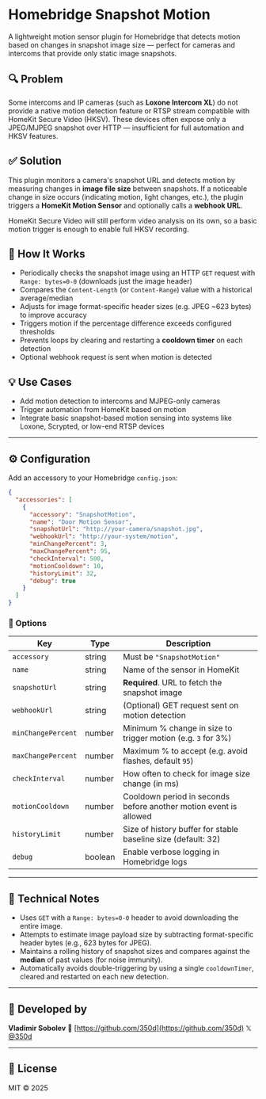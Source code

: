 # Homebridge Snapshot Motion

A lightweight motion sensor plugin for Homebridge that detects motion based on changes in snapshot image size — perfect for cameras and intercoms that provide only static image snapshots.

## 🔍 Problem

Some intercoms and IP cameras (such as **Loxone Intercom XL**) do not provide a native motion detection feature or RTSP stream compatible with HomeKit Secure Video (HKSV). These devices often expose only a JPEG/MJPEG snapshot over HTTP — insufficient for full automation and HKSV features.

## ✅ Solution

This plugin monitors a camera's snapshot URL and detects motion by measuring changes in **image file size** between snapshots. If a noticeable change in size occurs (indicating motion, light changes, etc.), the plugin triggers a **HomeKit Motion Sensor** and optionally calls a **webhook URL**.

HomeKit Secure Video will still perform video analysis on its own, so a basic motion trigger is enough to enable full HKSV recording.

## 📸 How It Works

* Periodically checks the snapshot image using an HTTP `GET` request with `Range: bytes=0-0` (downloads just the image header)
* Compares the `Content-Length` (or `Content-Range`) value with a historical average/median
* Adjusts for image format-specific header sizes (e.g. JPEG \~623 bytes) to improve accuracy
* Triggers motion if the percentage difference exceeds configured thresholds
* Prevents loops by clearing and restarting a **cooldown timer** on each detection
* Optional webhook request is sent when motion is detected

## 💡 Use Cases

* Add motion detection to intercoms and MJPEG-only cameras
* Trigger automation from HomeKit based on motion
* Integrate basic snapshot-based motion sensing into systems like Loxone, Scrypted, or low-end RTSP devices

---

## ⚙️ Configuration

Add an accessory to your Homebridge `config.json`:

```json
{
  "accessories": [
    {
      "accessory": "SnapshotMotion",
      "name": "Door Motion Sensor",
      "snapshotUrl": "http://your-camera/snapshot.jpg",
      "webhookUrl": "http://your-system/motion",
      "minChangePercent": 3,
      "maxChangePercent": 95,
      "checkInterval": 500,
      "motionCooldown": 10,
      "historyLimit": 32,
      "debug": true
    }
  ]
}
```

### 🔧 Options

| Key                | Type    | Description                                                       |
| ------------------ | ------- | ----------------------------------------------------------------- |
| `accessory`        | string  | Must be `"SnapshotMotion"`                                        |
| `name`             | string  | Name of the sensor in HomeKit                                     |
| `snapshotUrl`      | string  | **Required**. URL to fetch the snapshot image                     |
| `webhookUrl`       | string  | (Optional) GET request sent on motion detection                   |
| `minChangePercent` | number  | Minimum % change in size to trigger motion (e.g. `3` for 3%)      |
| `maxChangePercent` | number  | Maximum % to accept (e.g. avoid flashes, default `95`)            |
| `checkInterval`    | number  | How often to check for image size change (in ms)                  |
| `motionCooldown`   | number  | Cooldown period in seconds before another motion event is allowed |
| `historyLimit`     | number  | Size of history buffer for stable baseline size (default: 32)     |
| `debug`            | boolean | Enable verbose logging in Homebridge logs                         |

---

## 🧪 Technical Notes

* Uses `GET` with a `Range: bytes=0-0` header to avoid downloading the entire image.
* Attempts to estimate image payload size by subtracting format-specific header bytes (e.g., 623 bytes for JPEG).
* Maintains a rolling history of snapshot sizes and compares against the **median** of past values (for noise immunity).
* Automatically avoids double-triggering by using a single `cooldownTimer`, cleared and restarted on each new detection.

---

## 💠 Developed by

**Vladimir Sobolev**
🔗	[https://github.com/350d](https://github.com/350d)
𝕏	[@350d](https://twitter.com/350d)

---

## 📜 License

MIT © 2025


